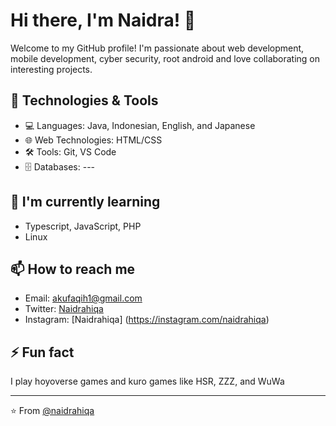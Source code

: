 # Hi there, I'm Naidra! 👋

Welcome to my GitHub profile! I'm passionate about web development, mobile development, cyber security, root android and love collaborating on interesting projects.

## 🔧 Technologies & Tools
- 💻 Languages: Java, Indonesian, English, and Japanese
- 🌐 Web Technologies: HTML/CSS
- 🛠️ Tools: Git, VS Code
- 🗄️ Databases: ---

## 🌱 I'm currently learning
- Typescript, JavaScript, PHP
- Linux

## 📫 How to reach me
- Email: akufaqih1@gmail.com
- Twitter: [Naidrahiqa](https://twitter.com/naidrahiqa)
- Instagram: [Naidrahiqa] (https://instagram.com/naidrahiqa)

## ⚡ Fun fact
I play hoyoverse games and kuro games like HSR, ZZZ, and WuWa 

---

⭐️ From [@naidrahiqa](https://github.com/naidrahiqa)
